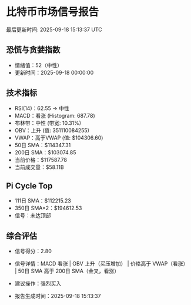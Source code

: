 # 比特币市场信号报告

最后更新时间: 2025-09-18 15:13:37 UTC

## 恐慌与贪婪指数
- 情绪值：52（中性）
- 更新时间：2025-09-18 00:00:00

## 技术指标
- RSI(14)：62.55 → 中性
- MACD：看涨 (Histogram: 687.78)
- 布林带：中性 (带宽: 10.31%)
- OBV：上升 (值: 351110084255)
- VWAP：高于VWAP (值: $104306.60)
- 50日 SMA：$114347.31
- 200日 SMA：$103074.85
- 当前价格：$117587.78
- 当前成交量：$58.11B

## Pi Cycle Top
- 111日 SMA：$112215.23
- 350日 SMA×2：$194612.53
- 信号：未达顶部

## 综合评估
- 信号得分：2.80
- 信号详情：MACD 看涨 | OBV 上升（买压增加） | 价格高于 VWAP（看涨） | 50日 SMA 高于 200日 SMA（金叉，看涨）
- 建议操作：强烈买入

- 报告生成时间：2025-09-18 15:13:37